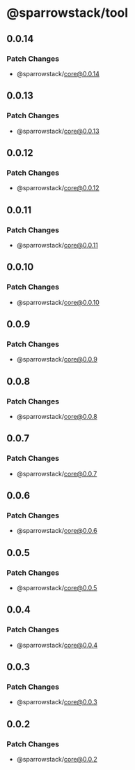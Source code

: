 # @sparrowstack/tool

## 0.0.14

### Patch Changes

- @sparrowstack/core@0.0.14

## 0.0.13

### Patch Changes

- @sparrowstack/core@0.0.13

## 0.0.12

### Patch Changes

- @sparrowstack/core@0.0.12

## 0.0.11

### Patch Changes

- @sparrowstack/core@0.0.11

## 0.0.10

### Patch Changes

- @sparrowstack/core@0.0.10

## 0.0.9

### Patch Changes

- @sparrowstack/core@0.0.9

## 0.0.8

### Patch Changes

- @sparrowstack/core@0.0.8

## 0.0.7

### Patch Changes

- @sparrowstack/core@0.0.7

## 0.0.6

### Patch Changes

- @sparrowstack/core@0.0.6

## 0.0.5

### Patch Changes

- @sparrowstack/core@0.0.5

## 0.0.4

### Patch Changes

- @sparrowstack/core@0.0.4

## 0.0.3

### Patch Changes

- @sparrowstack/core@0.0.3

## 0.0.2

### Patch Changes

- @sparrowstack/core@0.0.2
